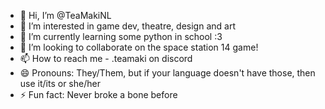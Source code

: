 - 👋 Hi, I’m @TeaMakiNL
- 👀 I’m interested in game dev, theatre, design and art
- 🌱 I’m currently learning some python in school :3
- 💞️ I’m looking to collaborate on the space station 14 game!
- 📫 How to reach me - .teamaki on discord
- 😄 Pronouns: They/Them, but if your language doesn't have those, then use it/its or she/her
- ⚡ Fun fact: Never broke a bone before

<!---
TeaMakiNL/TeaMakiNL is a ✨ special ✨ repository because its `README.md` (this file) appears on your GitHub profile.
You can click the Preview link to take a look at your changes.
--->
